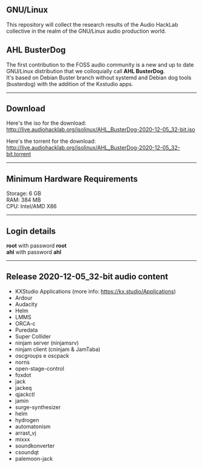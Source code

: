 ## GNU/Linux
This repository will collect the research results of the Audio HackLab collective in the realm of the GNU/Linux audio production world.   

## AHL BusterDog 
The first contribution to the FOSS audio community is a new and up to date GNU/Linux distribution that we colloquially call **AHL BusterDog**.    
It's based on Debian Buster branch without systemd and Debian dog tools (busterdog) with the addition of the Kxstudio apps.

-----------------------------
Download
-----------------------------

Here's the iso for the download:  http://live.audiohacklab.org/isolinux/AHL_BusterDog-2020-12-05_32-bit.iso

Here's the torrent for the download:  http://live.audiohacklab.org/isolinux/AHL_BusterDog-2020-12-05_32-bit.torrent

-----------------------------
Minimum Hardware Requirements
-----------------------------
Storage: 6 GB  
RAM: 384 MB  
CPU: Intel/AMD X86   

-------------
Login details
-------------
**root** with password **root**  
**ahl** with password **ahl**  

---------------------
Release 2020-12-05_32-bit audio content
---------------------
* KXStudio Applications (more info: https://kx.studio/Applications)  
* Ardour  
* Audacity   
* Helm   
* LMMS   
* ORCA-c   
* Puredata   
* Super Collider   
* ninjam server (ninjamsrv)   
* ninjam client (cninjam & JamTaba)   
* oscgroups e oscpack   
* norns   
* open-stage-control   
* foxdot   
* jack   
* jackeq   
* qjackctl   
* jamin   
* surge-synthesizer   
* helm   
* hydrogen   
* automatonism   
* arrast_vj   
* mixxx   
* soundkonverter   
* csoundqt   
* palemoon-jack   
